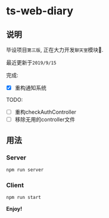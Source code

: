 # ts-web-diary

## 说明

毕设项目`第三版`,  正在大力开发`聊天室`模块🚧.

最近更新于`2019/9/15`

完成:

- [x] 重构通知系统

TODO:

- [ ] 重构checkAuthController
- [ ] 移除无用的controller文件

## 用法

### Server

```bash
npm run server
```

### Client

```bash
npm run start
```

**Enjoy!**
